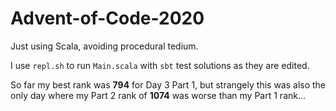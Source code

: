 # Advent-of-Code-2020
Just using Scala, avoiding procedural tedium.

I use `repl.sh` to run `Main.scala` with `sbt` test solutions as they are edited.

So far my best rank was **794** for Day 3 Part 1, but strangely this was also the only day where my Part 2 rank of **1074** was worse than my Part 1 rank...

